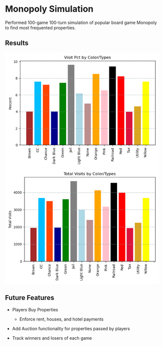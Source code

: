 # Monopoly Simulation
Performed 100-game 100-turn simulation of popular board game Monopoly to find most frequented properties.

## Results
![Visit Frequency by Percentage](graphs/percent.png)
![Visit Frequency by Total Visits](graphs/totalVisits.png)

## Future Features
- Players Buy Properties
  - Enforce rent, houses, and hotel payments

- Add Auction functionality for properties passed by players

- Track winners and losers of each game
